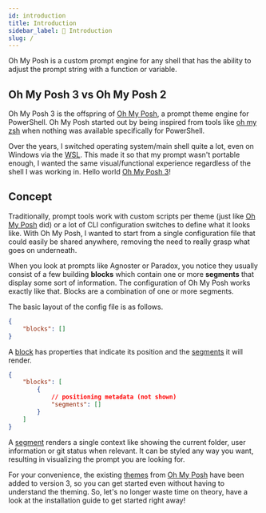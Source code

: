 ```yaml
---
id: introduction
title: Introduction
sidebar_label: 👋 Introduction
slug: /
---
```


Oh My Posh is a custom prompt engine for any shell that has the ability to adjust
the prompt string with a function or variable.

## Oh My Posh 3 vs Oh My Posh 2

Oh My Posh 3 is the offspring of [Oh My Posh][omp], a prompt theme engine for PowerShell.
Oh My Posh started out by being inspired from tools like [oh my zsh][omz] when nothing was
available specifically for PowerShell.

Over the years, I switched operating system/main shell quite a lot, even on
Windows via the [WSL][wsl]. This made it so that my prompt wasn't portable enough,
I wanted the same visual/functional experience regardless
of the shell I was working in. Hello world [Oh My Posh 3][omp3]!

## Concept

Traditionally, prompt tools work with custom scripts per theme (just like [Oh My Posh][omp] did) or a lot
of CLI configuration switches to define what it looks like. With Oh My Posh, I wanted to start from a single
configuration file that could easily be shared anywhere, removing the need to really grasp what goes on underneath.

When you look at prompts like Agnoster or Paradox, you notice they usually consist of a few building
**blocks** which contain one or more **segments** that display some sort of information. The configuration of
Oh My Posh works exactly like that. Blocks are a combination of one or more segments.

The basic layout of the config file is as follows.

```json
{
    "blocks": []
}
```

A [block][block] has properties that indicate its position and the [segments][segment] it will render.

```json
{
    "blocks": [
        {
            // positioning metadata (not shown)
            "segments": []
        }
    ]
}
```

A [segment][segment] renders a single context like showing the current folder, user information or git status
when relevant. It can be styled any way you want, resulting in visualizing the prompt you are looking for.

For your convenience, the existing [themes][themes] from [Oh My Posh][omp-themes] have been added to version 3, so you
can get started even without having to understand the theming. So, let's no longer waste time on theory, have a look at the
installation guide to get started right away!

[omp]: https://github.com/JanDeDobbeleer/oh-my-posh2
[omz]: https://github.com/ohmyzsh/ohmyzsh
[omp3]: https://github.com/JanDeDobbeleer/oh-my-posh
[wsl]: https://docs.microsoft.com/en-us/windows/wsl/install-win10
[block]: /docs/configure#block
[segment]: /docs/configure#segment
[themes]: https://github.com/JanDeDobbeleer/oh-my-posh/tree/main/themes
[omp-themes]: https://github.com/JanDeDobbeleer/oh-my-posh/tree/master/Themes
